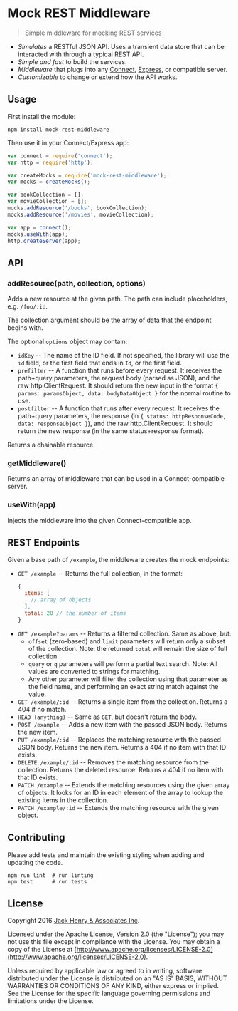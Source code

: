 # Mock REST Middleware

> Simple middleware for mocking REST services

* *Simulates* a RESTful JSON API. Uses a transient data store that can be interacted with through a typical REST API.
* *Simple and fast* to build the services.
* *Middleware* that plugs into any [Connect](https://github.com/senchalabs/connect), [Express](http://expressjs.com/), or compatible server.
* *Customizable* to change or extend how the API works.

## Usage

First install the module:

```shell
npm install mock-rest-middleware
```

Then use it in your Connect/Express app:

```javascript
var connect = require('connect');
var http = require('http');

var createMocks = require('mock-rest-middleware');
var mocks = createMocks();

var bookCollection = [];
var movieCollection = [];
mocks.addResource('/books', bookCollection);
mocks.addResource('/movies', movieCollection);

var app = connect();
mocks.useWith(app);
http.createServer(app);
```

## API

### addResource(path, collection, options)

Adds a new resource at the given path. The path can include placeholders, e.g. `/foo/:id`.

The collection argument should be the array of data that the endpoint begins with.

The optional `options` object may contain:

* `idKey` -- The name of the ID field. If not specified, the library will use the `id` field, or the first field that ends in `Id`, or the first field.
* `prefilter` -- A function that runs before every request. It receives the path+query parameters, the request body (parsed as JSON), and the raw http.ClientRequest. It should return the new input in the format `{ params: paramsObject, data: bodyDataObject }` for the normal routine to use.
* `postfilter` -- A function that runs after every request. It receives the path+query parameters, the response (in `{ status: httpResponseCode, data: responseObject }`), and the raw http.ClientRequest. It should return the new response (in the same status+response format).

Returns a chainable resource.

### getMiddleware()

Returns an array of middleware that can be used in a Connect-compatible server.

### useWith(app)

Injects the middleware into the given Connect-compatible app.

## REST Endpoints

Given a base path of `/example`, the middleware creates the mock endpoints:

* `GET /example` -- Returns the full collection, in the format:
  ```javascript
  {
    items: [
      // array of objects
    ],
    total: 20 // the number of items
  }
  ```
* `GET /example?params` -- Returns a filtered collection. Same as above, but:
  * `offset` (zero-based) and `limit` parameters will return only a subset of the collection. Note: the returned `total` will remain the size of full collection.
  * `query` or `q` parameters will perform a partial text search. Note: All values are converted to strings for matching.
  * Any other parameter will filter the collection using that parameter as the field name, and performing an exact string match against the value.
* `GET /example/:id` -- Returns a single item from the collection. Returns a 404 if no match.
* `HEAD (anything)` -- Same as `GET`, but doesn't return the body.
* `POST /example` -- Adds a new item with the passed JSON body. Returns the new item.
* `PUT /example/:id` -- Replaces the matching resource with the passed JSON body. Returns the new item. Returns a 404 if no item with that ID exists.
* `DELETE /example/:id` -- Removes the matching resource from the collection. Returns the deleted resource. Returns a 404 if no item with that ID exists.
* `PATCH /example` -- Extends the matching resources using the given array of objects. It looks for an ID in each element of the array to lookup the existing items in the collection.
* `PATCH /example/:id` -- Extends the matching resource with the given object.

## Contributing

Please add tests and maintain the existing styling when adding and updating the code.

```
npm run lint  # run linting
npm test      # run tests
```

## License

Copyright 2016 [Jack Henry & Associates Inc](https://www.jackhenry.com/).

Licensed under the Apache License, Version 2.0 (the "License"); you may not use this file except in compliance with the License. You may obtain a copy of the License at [http://www.apache.org/licenses/LICENSE-2.0](http://www.apache.org/licenses/LICENSE-2.0).

Unless required by applicable law or agreed to in writing, software distributed under the License is distributed on an "AS IS" BASIS, WITHOUT WARRANTIES OR CONDITIONS OF ANY KIND, either express or implied. See the License for the specific language governing permissions and limitations under the License.
